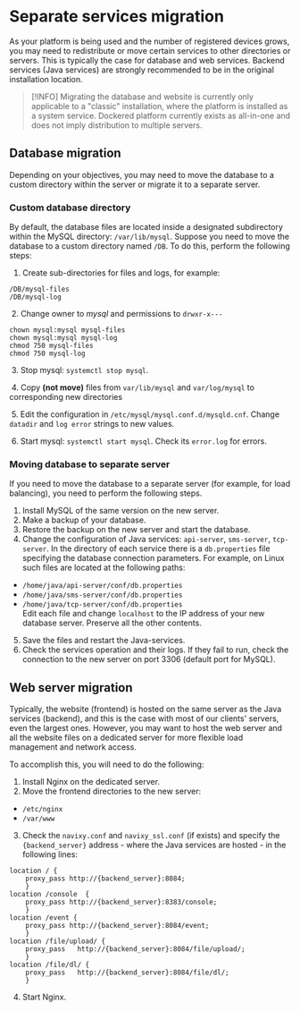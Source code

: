 # Separate services migration

As your platform is being used and the number of registered devices grows, you may need to redistribute or move certain services to other directories or servers. This is typically the case for database and web services. Backend services (Java services) are strongly recommended to be in the original installation location.

> [!INFO]
> Migrating the database and website is currently only applicable to a "classic" installation, where the platform is installed as a system service. Dockered platform currently exists as all-in-one and does not imply distribution to multiple servers.

## Database migration

Depending on your objectives, you may need to move the database to a custom directory within the server or migrate it to a separate server.

### Custom database directory

By default, the database files are located inside a designated subdirectory within the MySQL directory: `/var/lib/mysql`. Suppose you need to move the database to a custom directory named `/DB`. To do this, perform the following steps: 

1. Create sub-directories for files and logs, for example:

```
/DB/mysql-files 
/DB/mysql-log
```

 2. Change owner to *mysql* and permissions to `drwxr-x---`

```
chown mysql:mysql mysql-files 
chown mysql:mysql mysql-log 
chmod 750 mysql-files 
chmod 750 mysql-log
```

 3. Stop mysql: `systemctl stop mysql`.

 4. Copy **(not move)** files from `var/lib/mysql` and `var/log/mysql` to corresponding new directories

 5. Edit the configuration in `/etc/mysql/mysql.conf.d/mysqld.cnf`. Change `datadir` and `log error` strings to new values.

 6. Start mysql: `systemctl start mysql`. Check its `error.log` for errors.

### Moving database to separate server

If you need to move the database to a separate server (for example, for load balancing), you need to perform the following steps.

1. Install MySQL of the same version on the new server.
2. Make a backup of your database.
3. Restore the backup on the new server and start the database.
4. Change the configuration of Java services: `api-server`, `sms-server`, `tcp-server`. In the directory of each service there is a `db.properties` file specifying the database connection parameters. For example, on Linux such files are located at the following paths:
  - `/home/java/api-server/conf/db.properties`
  - `/home/java/sms-server/conf/db.properties`
  - `/home/java/tcp-server/conf/db.properties`  
Edit each file and change `localhost` to the IP address of your new database server. Preserve all the other contents.
5. Save the files and restart the Java-services.
6. Check the services operation and their logs. If they fail to run, check the connection to the new server on port 3306 (default port for MySQL).

## Web server migration

Typically, the website (frontend) is hosted on the same server as the Java services (backend), and this is the case with most of our clients' servers, even the largest ones. However, you may want to host the web server and all the website files on a dedicated server for more flexible load management and network access.

To accomplish this, you will need to do the following:

1. Install Nginx on the dedicated server.
2. Move the frontend directories to the new server:
  - `/etc/nginx`
  - `/var/www`
3. Check the `navixy.conf` and `navixy_ssl.conf` (if exists) and specify the `{backend_server}` address - where the Java services are hosted - in the following lines:
```
location / { 
    proxy_pass http://{backend_server}:8084; 
    } 
location /console  { 
    proxy_pass http://{backend_server}:8383/console; 
    } 
location /event {  
    proxy_pass http://{backend_server}:8084/event;
    }
location /file/upload/ { 
    proxy_pass   http://{backend_server}:8084/file/upload/; 
    } 
location /file/dl/ { 
    proxy_pass   http://{backend_server}:8084/file/dl/; 
    }
```
4. Start Nginx.